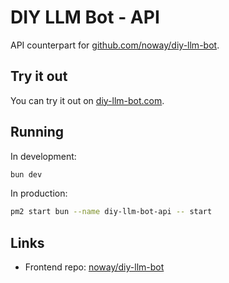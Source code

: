 # DIY LLM Bot - API
API counterpart for [github.com/noway/diy-llm-bot](https://github.com/noway/diy-llm-bot).

## Try it out
You can try it out on [diy-llm-bot.com](https://diy-llm-bot.com/).

## Running

In development:

```bash
bun dev
```

In production:

```bash
pm2 start bun --name diy-llm-bot-api -- start
```

## Links

- Frontend repo: [noway/diy-llm-bot](https://github.com/noway/diy-llm-bot)
